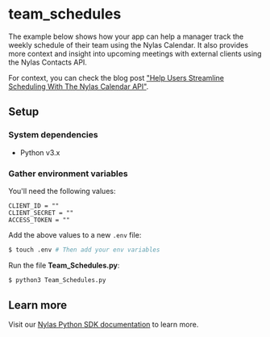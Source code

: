 # team_schedules

The example below shows how your app can help a manager track the weekly schedule of their team using the Nylas Calendar. It also provides more context and insight into upcoming meetings with external clients using the Nylas Contacts API.

For context, you can check the blog post ["Help Users Streamline Scheduling With The Nylas Calendar API"](https://www.nylas.com/blog/manage-team-schedules-nylas-calendar-api/).

## Setup

### System dependencies

- Python v3.x

### Gather environment variables

You'll need the following values:

```text
CLIENT_ID = ""
CLIENT_SECRET = ""
ACCESS_TOKEN = ""
```

Add the above values to a new `.env` file:

```bash
$ touch .env # Then add your env variables
```

Run the file **Team_Schedules.py**:

```bash
$ python3 Team_Schedules.py
```

## Learn more

Visit our [Nylas Python SDK documentation](https://developer.nylas.com/docs/developer-tools/sdk/python-sdk/) to learn more.
